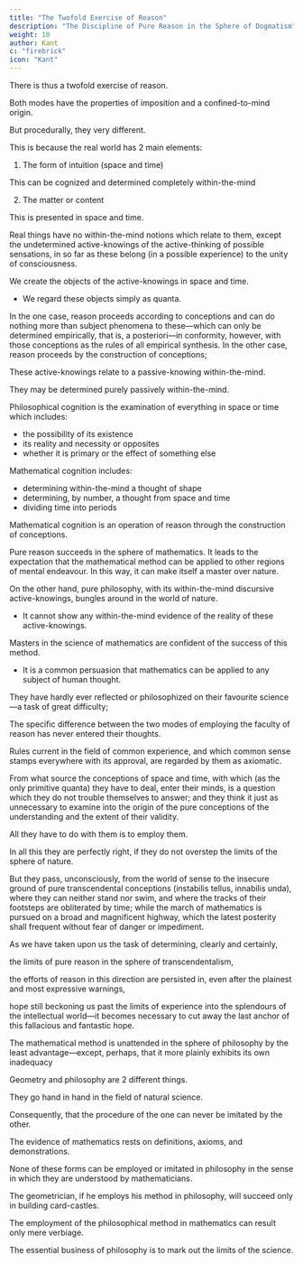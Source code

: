 ```yaml
---
title: "The Twofold Exercise of Reason"
description: "The Discipline of Pure Reason in the Sphere of Dogmatism"
weight: 10
author: Kant
c: "firebrick"
icon: "Kant"
---
```



There is thus a twofold exercise of reason. 

<!-- auniversality  a priori -->
Both modes have the properties of imposition and a confined-to-mind origin.

But procedurally, they very different. 

This is because the real world has 2 main elements:

1. The form of intuition (space and time)

This can be cognized and determined completely within-the-mind 

2. The matter or content

This is presented in space and time. 

<!-- This consequently, contains a something—an existence corresponding to our powers of sensation. -->

<!-- As regards the latter, which can never be given in a determinate mode except by experience,   conceptions synthesis-->

Real things have no within-the-mind notions which relate to them, except the undetermined active-knowings of the active-thinking  of possible sensations, in so far as these belong (in a possible experience) to the unity of consciousness. 



<!-- As regards the former, we can determine our conceptions a priori in intuition, inasmuch as  -->

We create the objects of the active-knowings in space and time.
- We regard these objects simply as quanta. 


In the one case, reason proceeds according to conceptions and can do nothing more than subject phenomena to these—which can only be determined empirically, that is, a posteriori—in conformity, however, with those conceptions as the rules of all empirical synthesis. In the other case, reason proceeds by the construction of conceptions; 


 <!-- conceptions -->
These active-knowings relate to a passive-knowing within-the-mind. 

They may be determined purely passively within-the-mind. 

<!-- pure intuition a priori, and without the aid of empirical data.  -->

Philosophical cognition is the examination of everything in space or time which includes:
- the possibility of its existence
- its reality and necessity or opposites
- whether it is primary or the effect of something else

<!-- whether it is a quantum or not, in how far the particular something (which fills space or time) is a primary substratum, or a mere determination of some other existence, whether it relates to anything else—either as cause or effect, whether its existence is isolated or in reciprocal connection with and dependence upon others,  -->

 <!-- of reason on the ground of conceptions, and this cognition is termed . -->

Mathematical cognition includes:
- determining within-the-mind a thought of shape 
- determining, by number, a thought from space and time 
- dividing time into periods

<!-- n passive  intuition in space (its figure),  , or merely to cognize the quantity of an intuition in space and time, and to  it by number— -->

Mathematical cognition is an operation of reason through the construction of conceptions.

<!-- The success which attends  -->

<!-- The efforts of reason in  are successful.  -->

Pure reason succeeds in the sphere of mathematics. It leads to the expectation that the mathematical method can be applied to other regions of mental endeavour. In this way, it can make itself a master over nature.

<!-- that the same good fortune will be its lot, if it applies 

 besides that of quantities.
Its success is thus great, because it can support all its conceptions by a priori intuitions and,  conceptions  -->

On the other hand, pure philosophy, with its within-the-mind discursive active-knowings, bungles around in the world of nature.
- It cannot show any within-the-mind evidence of the reality of these active-knowings. 

Masters in the science of mathematics are confident of the success of this method.
- It is a common persuasion that mathematics can be applied to any subject of human thought.

They have hardly ever reflected or philosophized on their favourite science—a task of great difficulty; 

The specific difference between the two modes of employing the faculty of reason has never entered their thoughts.

Rules current in the field of common experience, and which common sense stamps everywhere with its approval, are regarded by them as axiomatic.

From what source the conceptions of space and time, with which (as the only primitive quanta) they have to deal, enter their minds, is a question which they do not trouble themselves to answer; and they think it just as unnecessary to examine into the origin of the pure conceptions of the understanding and the extent of their validity. 

All they have to do with them is to employ them.

In all this they are perfectly right, if they do not overstep the limits of the sphere of nature. 

But they pass, unconsciously, from the world of sense to the insecure ground of pure transcendental conceptions (instabilis tellus, innabilis unda), where they can neither stand nor swim, and where the tracks of their footsteps are obliterated by time; while the march of mathematics is pursued on a broad and magnificent highway, which the latest posterity shall frequent without fear of danger or impediment.

As we have taken upon us the task of determining, clearly and certainly, 

the limits of pure reason in the sphere of transcendentalism, 

the efforts of reason in this direction are persisted in, even after the plainest and most expressive warnings, 

hope still beckoning us past the limits of experience into the splendours of the intellectual world—it becomes necessary to cut away the last anchor of this fallacious and fantastic hope.

The mathematical method is unattended in the sphere of philosophy by the least advantage—except, perhaps, that it more plainly exhibits its own inadequacy

Geometry and philosophy are 2 different things.

They go hand in hand in the field of natural science.

Consequently, that the procedure of the one can never be imitated by the other.

The evidence of mathematics rests on definitions, axioms, and demonstrations.

None of these forms can be employed or imitated in philosophy in the sense in which they are understood by mathematicians.

The geometrician, if he employs his method in philosophy, will succeed only in building card-castles.

The employment of the philosophical method in mathematics can result only mere verbiage.

The essential business of philosophy is to mark out the limits of the science.

<!-- and even the mathematician, unless his talent is naturally circumscribed and limited to this particular department of knowledge, cannot turn a deaf ear to the warnings of philosophy, or set himself above its direction. -->
